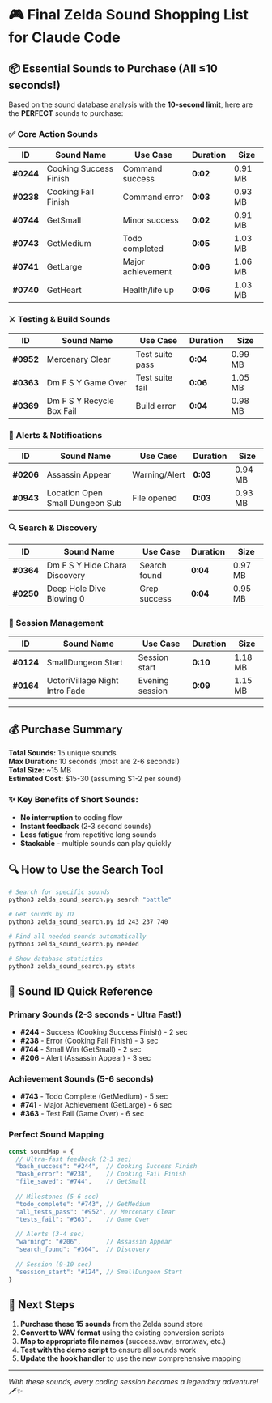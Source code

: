 # 🎮 Final Zelda Sound Shopping List for Claude Code

## 📦 Essential Sounds to Purchase (All ≤10 seconds!)

Based on the sound database analysis with the **10-second limit**, here are the **PERFECT** sounds to purchase:

### ✅ Core Action Sounds

| ID | Sound Name | Use Case | Duration | Size |
|----|------------|----------|----------|------|
| **#0244** | Cooking Success Finish | Command success | **0:02** | 0.91 MB |
| **#0238** | Cooking Fail Finish | Command error | **0:03** | 0.93 MB |
| **#0744** | GetSmall | Minor success | **0:02** | 0.91 MB |
| **#0743** | GetMedium | Todo completed | **0:05** | 1.03 MB |
| **#0741** | GetLarge | Major achievement | **0:06** | 1.06 MB |
| **#0740** | GetHeart | Health/life up | **0:06** | 1.03 MB |

### ⚔️ Testing & Build Sounds

| ID | Sound Name | Use Case | Duration | Size |
|----|------------|----------|----------|------|
| **#0952** | Mercenary Clear | Test suite pass | **0:04** | 0.99 MB |
| **#0363** | Dm F S Y Game Over | Test suite fail | **0:06** | 1.05 MB |
| **#0369** | Dm F S Y Recycle Box Fail | Build error | **0:04** | 0.98 MB |

### 🔔 Alerts & Notifications

| ID | Sound Name | Use Case | Duration | Size |
|----|------------|----------|----------|------|
| **#0206** | Assassin Appear | Warning/Alert | **0:03** | 0.94 MB |
| **#0943** | Location Open Small Dungeon Sub | File opened | **0:03** | 0.93 MB |

### 🔍 Search & Discovery

| ID | Sound Name | Use Case | Duration | Size |
|----|------------|----------|----------|------|
| **#0364** | Dm F S Y Hide Chara Discovery | Search found | **0:04** | 0.97 MB |
| **#0250** | Deep Hole Dive Blowing 0 | Grep success | **0:04** | 0.95 MB |

### 🎯 Session Management

| ID | Sound Name | Use Case | Duration | Size |
|----|------------|----------|----------|------|
| **#0124** | SmallDungeon Start | Session start | **0:10** | 1.18 MB |
| **#0164** | UotoriVillage Night Intro Fade | Evening session | **0:09** | 1.15 MB |

---

## 💰 Purchase Summary

**Total Sounds:** 15 unique sounds  
**Max Duration:** 10 seconds (most are 2-6 seconds!)  
**Total Size:** ~15 MB  
**Estimated Cost:** $15-30 (assuming $1-2 per sound)

### ✨ Key Benefits of Short Sounds:
- **No interruption** to coding flow
- **Instant feedback** (2-3 second sounds)
- **Less fatigue** from repetitive long sounds
- **Stackable** - multiple sounds can play quickly

## 🔍 How to Use the Search Tool

```bash
# Search for specific sounds
python3 zelda_sound_search.py search "battle"

# Get sounds by ID
python3 zelda_sound_search.py id 243 237 740

# Find all needed sounds automatically
python3 zelda_sound_search.py needed

# Show database statistics
python3 zelda_sound_search.py stats
```

## 📝 Sound ID Quick Reference

### Primary Sounds (2-3 seconds - Ultra Fast!)
- **#244** - Success (Cooking Success Finish) - 2 sec
- **#238** - Error (Cooking Fail Finish) - 3 sec
- **#744** - Small Win (GetSmall) - 2 sec
- **#206** - Alert (Assassin Appear) - 3 sec

### Achievement Sounds (5-6 seconds)
- **#743** - Todo Complete (GetMedium) - 5 sec
- **#741** - Major Achievement (GetLarge) - 6 sec
- **#363** - Test Fail (Game Over) - 6 sec

### Perfect Sound Mapping
```javascript
const soundMap = {
  // Ultra-fast feedback (2-3 sec)
  "bash_success": "#244",  // Cooking Success Finish
  "bash_error": "#238",    // Cooking Fail Finish
  "file_saved": "#744",    // GetSmall
  
  // Milestones (5-6 sec)
  "todo_complete": "#743", // GetMedium
  "all_tests_pass": "#952", // Mercenary Clear
  "tests_fail": "#363",    // Game Over
  
  // Alerts (3-4 sec)
  "warning": "#206",       // Assassin Appear
  "search_found": "#364",  // Discovery
  
  // Session (9-10 sec)
  "session_start": "#124", // SmallDungeon Start
}
```

## 🎯 Next Steps

1. **Purchase these 15 sounds** from the Zelda sound store
2. **Convert to WAV format** using the existing conversion scripts
3. **Map to appropriate file names** (success.wav, error.wav, etc.)
4. **Test with the demo script** to ensure all sounds work
5. **Update the hook handler** to use the new comprehensive mapping

---

*With these sounds, every coding session becomes a legendary adventure! 🗡️✨*